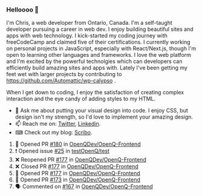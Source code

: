 ### Helloooo 👋

I'm Chris, a web developer from Ontario, Canada. I'm a self-taught developer pursuing a career in web dev. I enjoy building beautiful sites and apps with web technology.
I kick-started my coding journey with freeCodeCamp and claimed five of their certifications.  I currently working on personal projects in JavaScript, especially with React/Next.js, though I'm open to learning other languages and frameworks. I love the web platform and I'm excited by the powerful technolgies which can developers can efficiently build amazing sites and apps with. Lately I've been getting my feet wet with larger projects by contributing to https://github.com/Automattic/wp-calypso .

When I get down to coding, I enjoy the satisfaction of creating complex interaction and the eye candy of adding styles to my HTML. 

- 💬 Ask me about putting your visual design into code. I enjoy CSS, but design isn't my strength, so I'd love to implement your amazing design.
- 📫 Reach me on: [Twitter](https://twitter.com/Christo28120856), [Linkedin](https://www.linkedin.com/in/christopher-stevers-07b9a5204/).
- ⌨ Check out my blog: [Scribo](https://christopherstevers.cf).
<!--
**Christopher-Stevers/Christopher-Stevers** is a ✨ _special_ ✨ repository because its `README.md` (this file) appears on your GitHub profile.

Here are some ideas to get you started:

- 🔭 I’m currently working on ...
- 🌱 I’m currently learning ...
- 👯 I’m looking to collaborate on ...
- 🤔 I’m looking for help with ...
- 😄 Pronouns: ...
- ⚡ Fun fact: ...
-->

<!--START_SECTION:activity-->
1. 💪 Opened PR [#180](https://github.com/OpenQDev/OpenQ-Frontend/pull/180) in [OpenQDev/OpenQ-Frontend](https://github.com/OpenQDev/OpenQ-Frontend)
2. ❗️ Opened issue [#25](https://github.com/testOpenQ/test/issues/25) in [testOpenQ/test](https://github.com/testOpenQ/test)
3. ❌ Reopened PR [#177](https://github.com/OpenQDev/OpenQ-Frontend/pull/177) in [OpenQDev/OpenQ-Frontend](https://github.com/OpenQDev/OpenQ-Frontend)
4. ❌ Closed PR [#177](https://github.com/OpenQDev/OpenQ-Frontend/pull/177) in [OpenQDev/OpenQ-Frontend](https://github.com/OpenQDev/OpenQ-Frontend)
5. 💪 Opened PR [#177](https://github.com/OpenQDev/OpenQ-Frontend/pull/177) in [OpenQDev/OpenQ-Frontend](https://github.com/OpenQDev/OpenQ-Frontend)
6. 💪 Opened PR [#173](https://github.com/OpenQDev/OpenQ-Frontend/pull/173) in [OpenQDev/OpenQ-Frontend](https://github.com/OpenQDev/OpenQ-Frontend)
7. 🗣 Commented on [#167](https://github.com/OpenQDev/OpenQ-Frontend/issues/167) in [OpenQDev/OpenQ-Frontend](https://github.com/OpenQDev/OpenQ-Frontend)
<!--END_SECTION:activity-->
